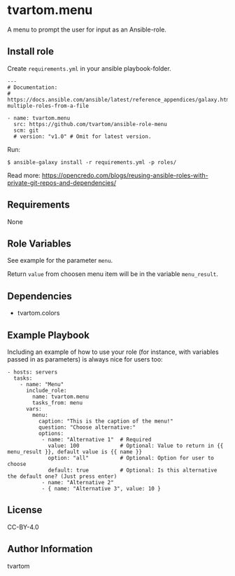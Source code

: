 tvartom.menu
============

A menu to prompt the user for input as an Ansible-role.

Install role
------------

Create `requirements.yml` in your ansible playbook-folder.

    ---
    # Documentation:
    # https://docs.ansible.com/ansible/latest/reference_appendices/galaxy.html#installing-multiple-roles-from-a-file
    
    - name: tvartom.menu
      src: https://github.com/tvartom/ansible-role-menu
      scm: git
      # version: "v1.0" # Omit for latest version.

Run:

    $ ansible-galaxy install -r requirements.yml -p roles/

Read more: 
https://opencredo.com/blogs/reusing-ansible-roles-with-private-git-repos-and-dependencies/

Requirements
------------

None

Role Variables
--------------

See example for the parameter `menu`.

Return `value` from choosen menu item will be in the variable `menu_result`.

Dependencies
------------

* tvartom.colors

Example Playbook
----------------

Including an example of how to use your role (for instance, with variables passed in as parameters) is always nice for users too:

    - hosts: servers
      tasks:
        - name: "Menu"
          include_role:
            name: tvartom.menu
            tasks_from: menu
          vars:
            menu:
              caption: "This is the caption of the menu!"
              question: "Choose alternative:"
              options:
               - name: "Alternative 1"  # Required
                 value: 100             # Optional: Value to return in {{ menu_result }}, default value is {{ name }}
                 option: "all"          # Optional: Option for user to choose
                 default: true          # Optional: Is this alternative the default one? (Just press enter)
               - name: "Alternative 2"
               - { name: "Alternative 3", value: 10 }

License
-------

CC-BY-4.0

Author Information
------------------

tvartom
